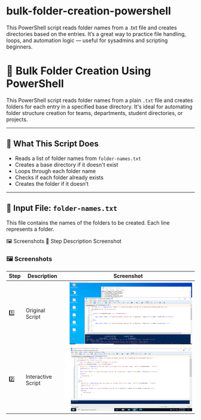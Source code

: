 # bulk-folder-creation-powershell
This PowerShell script reads folder names from a .txt file and creates directories based on the entries. It’s a great way to practice file handling, loops, and automation logic — useful for sysadmins and scripting beginners.


# 📂 Bulk Folder Creation Using PowerShell

This PowerShell script reads folder names from a plain `.txt` file and creates folders for each entry in a specified base directory. It's ideal for automating folder structure creation for teams, departments, student directories, or projects.

---

## 🔧 What This Script Does

- Reads a list of folder names from `folder-names.txt`
- Creates a base directory if it doesn't exist
- Loops through each folder name
- Checks if each folder already exists
- Creates the folder if it doesn’t

---

## 📄 Input File: `folder-names.txt`

This file contains the names of the folders to be created. Each line represents a folder.

🖼️ Screenshots
📌 Step	Description	Screenshot

### 🖼️ Screenshots

| Step | Description               | Screenshot |
|------|---------------------------|------------|
| 1️⃣   |  Original Script           | ![CSV Preview](./Images/create_folders.png) |
| 2️⃣   | Interactive Script         | ![Script Editor](./Images/Interactive.png) |





